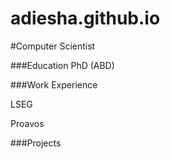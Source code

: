 # adiesha.github.io

#Computer Scientist

###Education 
PhD (ABD)


###Work Experience

LSEG 

Proavos



###Projects

